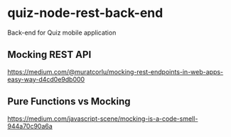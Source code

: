# quiz-node-rest-back-end
Back-end for Quiz mobile application

## Mocking REST API
https://medium.com/@muratcorlu/mocking-rest-endpoints-in-web-apps-easy-way-d4cd0e9db000

## Pure Functions vs Mocking
https://medium.com/javascript-scene/mocking-is-a-code-smell-944a70c90a6a
